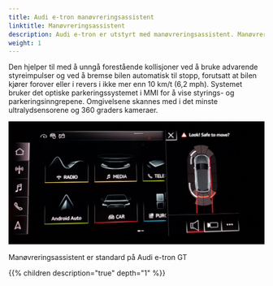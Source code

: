 ```yaml
---
title: Audi e-tron manøvreringsassistent
linktitle: Manøvreringsassistent
description: Audi e-tron er utstyrt med manøvreringsassistent. Manøvreringsassistent gjenkjenner bevegelige og stillestående gjenstander som er større enn 10 centimeter (3,9 tommer), for eksempel en søyle i et parkeringshus eller et kjøretøy i bevegelse.
weight: 1
---
```


Den hjelper til med å unngå forestående kollisjoner ved å bruke advarende styreimpulser og ved å bremse bilen automatisk til stopp, forutsatt at bilen kjører forover eller i revers i ikke mer enn 10 km/t (6,2 mph). Systemet bruker det optiske parkeringssystemet i MMI for å vise styrings- og parkeringsinngrepene. Omgivelsene skannes med i det minste ultralydsensorene og 360 graders kameraer.

![Manøvreringsassistanse](manuveringassist.jpg "Manøvreringsassistanse i MMI")

 Manøvreringsassistent er standard på Audi e-tron GT


{{% children description="true" depth="1" %}}
